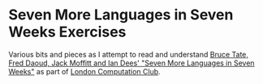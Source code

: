 # Seven More Languages in Seven Weeks Exercises

Various bits and pieces as I attempt to read and understand [Bruce Tate, Fred Daoud, Jack Moffitt and Ian Dees' "Seven More Languages in Seven Weeks"](https://pragprog.com/book/7lang/seven-more-languages-in-seven-weeks) as part of [London Computation Club](http://london.computation.club).
